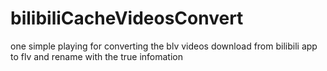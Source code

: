 # bilibiliCacheVideosConvert
one simple playing for converting the blv videos download from bilibili app to flv and rename with the true infomation
